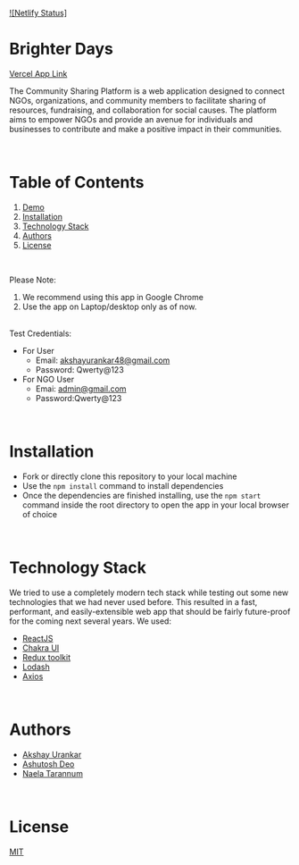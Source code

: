 [![Netlify Status]](https://app.netlify.com/sites/pesto-n8-dbacs/deploys)

# Brighter Days

[Vercel App Link](https://brighter-days.vercel.app/)

The Community Sharing Platform is a web application designed to connect NGOs, organizations, and community members to facilitate sharing of resources, fundraising, and collaboration for social causes. The platform aims to empower NGOs and provide an avenue for individuals and businesses to contribute and make a positive impact in their communities.

<br/>

# Table of Contents

1. [Demo](#demo)
2. [Installation](#installation)
3. [Technology Stack](#technology-stack)
4. [Authors](#authors)
5. [License](#license)

<br/>

Please Note:

1. We recommend using this app in Google Chrome
2. Use the app on Laptop/desktop only as of now.

<br/>
Test Credentials:

- For User
  - Email: akshayurankar48@gmail.com
  - Password: Qwerty@123
- For NGO User
  - Emai: admin@gmail.com
  - Password:Qwerty@123

<br/>

# Installation

- Fork or directly clone this repository to your local machine
- Use the `npm install` command to install dependencies
- Once the dependencies are finished installing, use the `npm start` command inside the root directory to open the app in your local browser of choice

<br/>

# Technology Stack

We tried to use a completely modern tech stack while testing out some new technologies that we had never used before. This resulted in a fast, performant, and easily-extensible web app that should be fairly future-proof for the coming next several years. We used:

- [ReactJS](https://react.dev/)
- [Chakra UI](https://chakra-ui.com/)
- [Redux toolkit](https://redux-toolkit.js.org/)
- [Lodash](https://lodash.com/)
- [Axios](https://axios-http.com/docs/intro)

<br/>

# Authors

- [Akshay Urankar](https://github.com/evilieswithin)
- [Ashutosh Deo](https://github.com/ashudeo4)
- [Naela Tarannum](https://github.com/NaelaTarannum)

<br/>

# License

[MIT](https://opensource.org/licenses/MIT)
